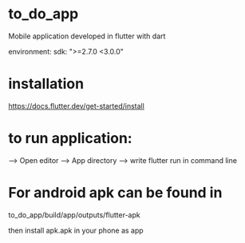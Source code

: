 # to_do_app

Mobile application developed in flutter with dart

environment:
  sdk: ">=2.7.0 <3.0.0"
  
# installation
 https://docs.flutter.dev/get-started/install
 
# to run application:
 --> Open editor
 --> App directory
 --> write flutter run in command line
 
# For android apk can be found in 
 to_do_app/build/app/outputs/flutter-apk
 
then install apk.apk in your phone as app

